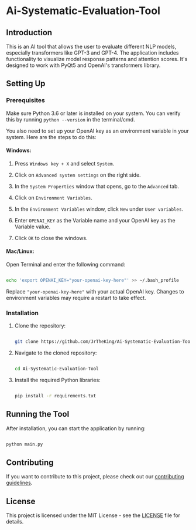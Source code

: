 # Ai-Systematic-Evaluation-Tool

## Introduction

This is an AI tool that allows the user to evaluate different NLP models, especially transformers like GPT-3 and GPT-4. The application includes functionality to visualize model response patterns and attention scores. It's designed to work with PyQt5 and OpenAI's transformers library.

## Setting Up

### Prerequisites

Make sure Python 3.6 or later is installed on your system. You can verify this by running `python --version` in the terminal/cmd.

You also need to set up your OpenAI key as an environment variable in your system. Here are the steps to do this:

#### Windows:

1. Press `Windows key + X` and select `System`.

2. Click on `Advanced system settings` on the right side.

3. In the `System Properties` window that opens, go to the `Advanced` tab.

4. Click on `Environment Variables`.

5. In the `Environment Variables` window, click `New` under `User variables`.

6. Enter `OPENAI_KEY` as the Variable name and your OpenAI key as the Variable value.

7. Click `OK` to close the windows.

#### Mac/Linux:

Open Terminal and enter the following command:

```bash

echo 'export OPENAI_KEY="your-openai-key-here"' >> ~/.bash_profile

```

Replace `"your-openai-key-here"` with your actual OpenAI key. Changes to environment variables may require a restart to take effect.

### Installation

1. Clone the repository:

    ```bash

    git clone https://github.com/JrTheKing/Ai-Systematic-Evaluation-Tool.git

    ```

2. Navigate to the cloned repository:

    ```bash

    cd Ai-Systematic-Evaluation-Tool

    ```

3. Install the required Python libraries:

    ```bash

    pip install -r requirements.txt

    ```

## Running the Tool

After installation, you can start the application by running:

```bash

python main.py

```

## Contributing

If you want to contribute to this project, please check out our [contributing guidelines](https://github.com/JrTheKing/Ai-Systematic-Evaluation-Tool/blob/main/CONTRIBUTING.md).

## License

This project is licensed under the MIT License - see the [LICENSE](https://github.com/JrTheKing/Ai-Systematic-Evaluation-Tool/blob/main/LICENSE) file for details.
